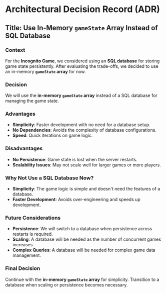 # Architectural Decision Record (ADR)

## Title: Use In-Memory `gameState` Array Instead of SQL Database

### **Context**
For the **Incognito Game**, we considered using an **SQL database** for storing game state persistently. After evaluating the trade-offs, we decided to use an in-memory **`gameState` array** for now.

### **Decision**
We will use the **in-memory `gameState` array** instead of a SQL database for managing the game state.

### **Advantages**
- **Simplicity**: Faster development with no need for a database setup.
- **No Dependencies**: Avoids the complexity of database configurations.
- **Speed**: Quick iterations on game logic.
  
### **Disadvantages**
- **No Persistence**: Game state is lost when the server restarts.
- **Scalability Issues**: May not scale well for larger games or more players.

### **Why Not Use a SQL Database Now?**
- **Simplicity**: The game logic is simple and doesn't need the features of a database.
- **Faster Development**: Avoids over-engineering and speeds up development.

### **Future Considerations**
- **Persistence**: We will switch to a database when persistence across restarts is required.
- **Scaling**: A database will be needed as the number of concurrent games increases.
- **Complex Queries**: A database will be needed for complex game data management.

### **Final Decision**
Continue with the **in-memory `gameState` array** for simplicity. Transition to a database when scaling or persistence becomes necessary.

